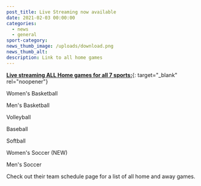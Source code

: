 ```yaml
---
post_title: Live Streaming now available
date: 2021-02-03 00:00:00
categories:
  - news
  - general
sport-category:
news_thumb_image: /uploads/download.png
news_thumb_alt:
description: Link to all home games
---
```


[**Live streaming ALL Home games for all 7 sports:**](https://www.youtube.com/channel/UCsWah4rJ6mYqMYcIDw4l6Zg){: target="_blank" rel="noopener"}

Women's Basketball

Men's Basketball

Volleyball

Baseball

Softball

Women's Soccer (NEW)

Men's Soccer

Check out their team schedule page for a list of all home and away games.
